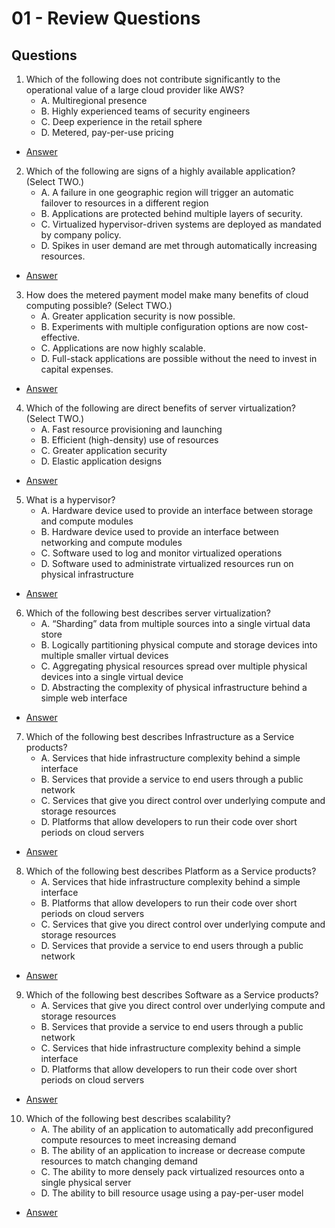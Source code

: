 # 01 - Review Questions

## Questions
1) Which of the following does not contribute significantly to the operational value of a large
   cloud provider like AWS?
   * A. Multiregional presence
   * B. Highly experienced teams of security engineers
   * C. Deep experience in the retail sphere
   * D. Metered, pay-per-use pricing
* [Answer]()
   
2) Which of the following are signs of a highly available application? (Select TWO.)
   * A. A failure in one geographic region will trigger an automatic failover to resources in a
        different region
   * B. Applications are protected behind multiple layers of security.
   * C. Virtualized hypervisor-driven systems are deployed as mandated by company policy.
   * D. Spikes in user demand are met through automatically increasing resources.
* [Answer]()
   
3) How does the metered payment model make many benefits of cloud computing possible?
   (Select TWO.)
   * A. Greater application security is now possible.
   * B. Experiments with multiple configuration options are now cost-effective.
   * C. Applications are now highly scalable.
   * D. Full-stack applications are possible without the need to invest in capital expenses.
* [Answer]()
   
4) Which of the following are direct benefits of server virtualization? (Select TWO.)
   * A. Fast resource provisioning and launching
   * B. Efficient (high-density) use of resources
   * C. Greater application security
   * D. Elastic application designs
* [Answer]()
   
5) What is a hypervisor?
   * A. Hardware device used to provide an interface between storage and compute modules
   * B. Hardware device used to provide an interface between networking and compute
        modules
   * C. Software used to log and monitor virtualized operations
   * D. Software used to administrate virtualized resources run on physical infrastructure
* [Answer]()
   
6) Which of the following best describes server virtualization?
   * A. “Sharding” data from multiple sources into a single virtual data store
   * B. Logically partitioning physical compute and storage devices into multiple smaller
        virtual devices
   * C. Aggregating physical resources spread over multiple physical devices into a single
        virtual device
   * D. Abstracting the complexity of physical infrastructure behind a simple web interface
* [Answer]()
   
7) Which of the following best describes Infrastructure as a Service products?
   * A. Services that hide infrastructure complexity behind a simple interface
   * B. Services that provide a service to end users through a public network
   * C. Services that give you direct control over underlying compute and storage resources
   * D. Platforms that allow developers to run their code over short periods on cloud servers
* [Answer]()
   
8) Which of the following best describes Platform as a Service products?
   * A. Services that hide infrastructure complexity behind a simple interface
   * B. Platforms that allow developers to run their code over short periods on cloud servers
   * C. Services that give you direct control over underlying compute and storage resources
   * D. Services that provide a service to end users through a public network
* [Answer]()
   
9) Which of the following best describes Software as a Service products?
   * A. Services that give you direct control over underlying compute and storage resources
   * B. Services that provide a service to end users through a public network
   * C. Services that hide infrastructure complexity behind a simple interface
   * D. Platforms that allow developers to run their code over short periods on cloud servers
* [Answer]()
   
10) Which of the following best describes scalability?
      * A. The ability of an application to automatically add preconfigured compute resources to
           meet increasing demand
      * B. The ability of an application to increase or decrease compute resources to match
           changing demand
      * C. The ability to more densely pack virtualized resources onto a single physical server
      * D. The ability to bill resource usage using a pay-per-user model
* [Answer]()

